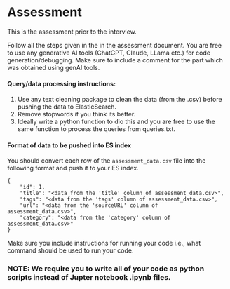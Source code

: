 # Assessment
This is the assessment prior to the interview.

Follow all the steps given in the in the assessment document. You are free to use any generative AI tools (ChatGPT, Claude, LLama etc.) for code generation/debugging. Make sure to include a comment for the part which was obtained using genAI tools.

#### Query/data processing instructions:
1. Use any text cleaning package to clean the data (from the .csv) before pushing the data to ElasticSearch.
2. Remove stopwords if you think its better.
3. Ideally write a python function to dio this and you are free to use the same function to process the queries from queries.txt.

#### Format of data to be pushed into ES index
You should convert each row of the ```assessment_data.csv``` file into the following format and push it to your ES index. 
```
{
    "id": 1,
    "title": "<data from the 'title' column of assessment_data.csv>",
    "tags": "<data from the 'tags' column of assessment_data.csv>",
    "url": "<data from the 'sourceURL' column of assessment_data.csv>",
    "category": "<data from the 'category' column of assessment_data.csv>"
}
```

Make sure you include instructions for running your code i.e., what command should be used to run your code. 

### NOTE: We require you to write all of your code as python scripts instead of Jupter notebook .ipynb files.
